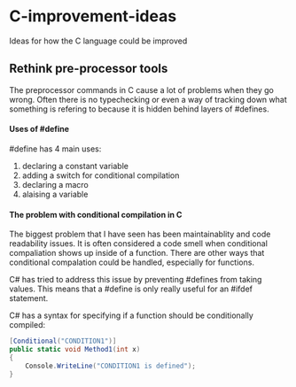 # C-improvement-ideas
Ideas for how the C language could be improved

## Rethink pre-processor tools
The preprocessor commands in C cause a lot of problems when they go wrong. Often there is no typechecking or even a way of tracking down what something is refering to because it is hidden behind layers of #defines.

#### Uses of #define
#define has 4 main uses:
1. declaring a constant variable
2. adding a switch for conditional compilation
3. declaring a macro
4. alaising a variable

#### The problem with conditional compilation in C
The biggest problem that I have seen has been maintainablity and code readability issues. It is often considered a code smell when conditional compaliation shows up inside of a function. There are other ways that conditional compalation could be handled, especially for functions. 

C# has tried to address this issue by preventing #defines from taking values. This means that a #define is only really useful for an #ifdef statement.

C# has a syntax for specifying if a function should be conditionally compiled:
```C#
[Conditional("CONDITION1")]
public static void Method1(int x)
{
    Console.WriteLine("CONDITION1 is defined");
}
```

